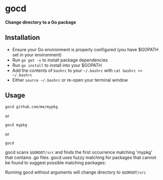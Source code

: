 # gocd
__Change directory to a Go package__

## Installation
  * Ensure your Go environment is properly configured (you have $GOPATH set in your environment)
  * Run `go get -v` to install package dependencies
  * Run `go install` to install into your $GOPATH
  * Add the contents of `bashrc` to your `~/.bashrc` with `cat bashrc >> ~/.bashrc`
  * Either `source ~/.bashrc` or re-open your terminal window
                 
## Usage
    gocd github.com/me/mypkg
or

    gocd mypkg
or

    gocd

gocd scans `$GOROOT/src` and finds the first occurrence matching 'mypkg' that contains .go files.
gocd uses fuzzy matching for packages that cannot be found to suggest possible matching packages:


Running gocd without arguments will change directory to `$GOROOT/src`

